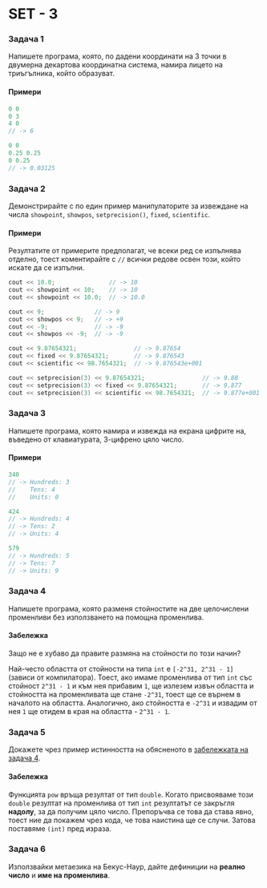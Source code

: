 SET - 3
============

### Задача 1 ###

Напишете програма, която, по дадени координати на 3 точки в двумерна декартова координатна система, намира лицето
на триъгълника, който образуват.

#### Примери ####

```c++
0 0
0 3
4 0
// -> 6

0 0
0.25 0.25
0 0.25
// -> 0.03125
```

### Задача 2 ###

Демонстрирайте с по един пример манипулаторите за извеждане на числа ```showpoint```, ```showpos```, ```setprecision()```,
```fixed```, ```scientific```.

#### Примери ####

Резултатите от примерите предполагат, че всеки ред се изпълнява отделно, тоест коментирайте с ```//``` всички редове освен
този, който искате да се изпълни.

```c++
cout << 10.0;               // -> 10
cout << showpoint << 10;    // -> 10
cout << showpoint << 10.0;  // -> 10.0

cout << 9;              // -> 9
cout << showpos << 9;   // -> +9
cout << -9;             // -> -9
cout << showpos << -9;  // -> -9

cout << 9.87654321;                // -> 9.87654
cout << fixed << 9.87654321;       // -> 9.876543
cout << scientific << 98.7654321;  // -> 9.876543e+001

cout << setprecision(3) << 9.87654321;                // -> 9.88
cout << setprecision(3) << fixed << 9.87654321;       // -> 9.877
cout << setprecision(3) << scientific << 98.7654321;  // -> 9.877e+001
```

### Задача 3 ###

Напишете програма, която намира и извежда на екрана цифрите на, въведено от клавиатурата, 3-цифрено цяло число.

#### Примери ####

```c++
340
// -> Hundreds: 3
//    Tens: 4
//    Units: 0

424
// -> Hundreds: 4
// -> Tens: 2
// -> Units: 4

579
// -> Hundreds: 5
// -> Tens: 7
// -> Units: 9
```

### Задача 4 ###

Напишете програма, която разменя стойностите на две целочислени променливи без използването на помощна променлива.

#### Забележка ####

Защо не е хубаво да правите размяна на стойности по този начин?

Най-често областта от стойности на типа ```int``` е ```[-2^31, 2^31 - 1]```  (зависи от компилатора). Тоест, ако имаме променлива
от тип ```int``` със стойност ```2^31 - 1``` и към нея прибавим ```1```, ще излезем извън областта и стойността на променливата
ще стане ```-2^31```, тоест ще се върнем в началото на областта. Аналогично, ако стойността е  ```-2^31``` и извадим от нея ```1```
ще отидем в края на областта - ```2^31 - 1```.

### Задача 5 ###

Докажете чрез пример истинността на обясненото в [забележката на задача 4](https://github.com/gshopov/up2013/tree/master/exercises/exercise1#%D0%97%D0%B0%D0%B1%D0%B5%D0%BB%D0%B5%D0%B6%D0%BA%D0%B0).

#### Забележка ####

Функцията ```pow``` връща резултат от тип ```double```. Когато присвояваме този ```double``` резултат на променлива от тип ```int```
резултатът се закръгля **надолу**, за да получим цяло число. Препоръчва се това да става явно, тоест ние да покажем чрез кода, че това
наистина ще се случи. Затова поставяме ```(int)``` пред израза.

### Задача 6 ###

Използвайки метаезика на Бекус-Наур, дайте дефиниции на **реално число** и **име на променлива**.
